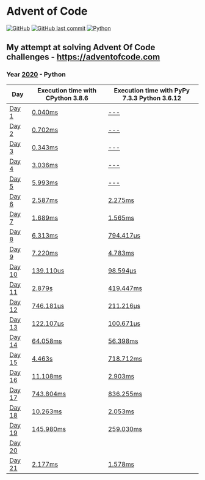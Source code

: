 # Advent of Code

[![GitHub](https://img.shields.io/github/license/Noettore/AdventOfCode)](./LICENSE)
[![GitHub last commit](https://img.shields.io/github/last-commit/Noettore/AdventOfCode)](https://github.com/Noettore/AdventOfCode/commit/master)
[![Python](https://github.com/Noettore/AdventOfCode/workflows/Python/badge.svg)](https://github.com/Noettore/AdventOfCode/actions?query=workflow%3APython)

## My attempt at solving Advent Of Code challenges - https://adventofcode.com

### Year [2020](https://adventofcode.com/2020/) - Python

| Day                                            | Execution time with CPython 3.8.6              | Execution time with PyPy 7.3.3 Python 3.6.12   |
| ---------------------------------------------- | ---------------------------------------------- | ---------------------------------------------- |
| [Day 1](https://adventofcode.com/2020/day/1)   | [0.040ms](./2020-python/solutions/day_01.py)   | [---](./2020-python/solutions/day_01.py)       |
| [Day 2](https://adventofcode.com/2020/day/2)   | [0.702ms](./2020-python/solutions/day_02.py)   | [---](./2020-python/solutions/day_02.py)       |
| [Day 3](https://adventofcode.com/2020/day/3)   | [0.343ms](./2020-python/solutions/day_03.py)   | [---](./2020-python/solutions/day_03.py)       |
| [Day 4](https://adventofcode.com/2020/day/4)   | [3.036ms](./2020-python/solutions/day_04.py)   | [---](./2020-python/solutions/day_04.py)       |
| [Day 5](https://adventofcode.com/2020/day/5)   | [5.993ms](./2020-python/solutions/day_05.py)   | [---](./2020-python/solutions/day_05.py)       |
| [Day 6](https://adventofcode.com/2020/day/6)   | [2.587ms](./2020-python/solutions/day_06.py)   | [2.275ms](./2020-python/solutions/day_06.py)   |
| [Day 7](https://adventofcode.com/2020/day/7)   | [1.689ms](./2020-python/solutions/day_07.py)   | [1.565ms](./2020-python/solutions/day_07.py)   |
| [Day 8](https://adventofcode.com/2020/day/8)   | [6.313ms](./2020-python/solutions/day_08.py)   | [794.417µs](./2020-python/solutions/day_08.py) |
| [Day 9](https://adventofcode.com/2020/day/9)   | [7.220ms](./2020-python/solutions/day_09.py)   | [4.783ms](./2020-python/solutions/day_09.py)   |
| [Day 10](https://adventofcode.com/2020/day/10) | [139.110us](./2020-python/solutions/day_10.py) | [98.594µs](./2020-python/solutions/day_10.py)  |
| [Day 11](https://adventofcode.com/2020/day/11) | [2.879s](./2020-python/solutions/day_11.py)    | [419.447ms](./2020-python/solutions/day_11.py) |
| [Day 12](https://adventofcode.com/2020/day/12) | [746.181µs](./2020-python/solutions/day_12.py) | [211.216µs](./2020-python/solutions/day_12.py) |
| [Day 13](https://adventofcode.com/2020/day/13) | [122.107µs](./2020-python/solutions/day_13.py) | [100.671µs](./2020-python/solutions/day_13.py) |
| [Day 14](https://adventofcode.com/2020/day/14) | [64.058ms](./2020-python/solutions/day_14.py)  | [56.398ms](./2020-python/solutions/day_14.py)  |
| [Day 15](https://adventofcode.com/2020/day/15) | [4.463s](./2020-python/solutions/day_15.py)    | [718.712ms](./2020-python/solutions/day_15.py) |
| [Day 16](https://adventofcode.com/2020/day/16) | [11.108ms](./2020-python/solutions/day_16.py)  | [2.903ms](./2020-python/solutions/day_16.py)   |
| [Day 17](https://adventofcode.com/2020/day/17) | [743.804ms](./2020-python/solutions/day_17.py) | [836.255ms](./2020-python/solutions/day_17.py) |
| [Day 18](https://adventofcode.com/2020/day/18) | [10.263ms](./2020-python/solutions/day_18.py)  | [2.053ms](./2020-python/solutions/day_18.py)   |
| [Day 19](https://adventofcode.com/2020/day/19) | [145.980ms](./2020-python/solutions/day_19.py) | [259.030ms](./2020-python/solutions/day_19.py) |
| [Day 20](https://adventofcode.com/2020/day/19) |                                                |                                                |
| [Day 21](https://adventofcode.com/2020/day/21) | [2.177ms](./2020-python/solutions/day_21.py)   | [1.578ms](./2020-python/solutions/day_21.py)   |
